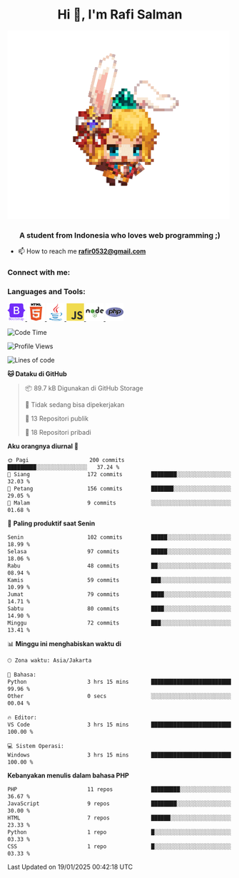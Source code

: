 <h1 align="center">Hi 👋, I'm Rafi Salman</h1>
<img src="img/lp.gif" /> 
<h3 align="center">A student from Indonesia who loves web programming ;)</h3>

- 📫 How to reach me **rafir0532@gmail.com**

<h3 align="left">Connect with me:</h3>
<p align="left">
</p>

<h3 align="left">Languages and Tools:</h3>
<p align="left"> <a href="https://getbootstrap.com" target="_blank" rel="noreferrer"> <img src="https://raw.githubusercontent.com/devicons/devicon/master/icons/bootstrap/bootstrap-plain-wordmark.svg" alt="bootstrap" width="40" height="40"/> </a> <a href="https://www.w3.org/html/" target="_blank" rel="noreferrer"> <img src="https://raw.githubusercontent.com/devicons/devicon/master/icons/html5/html5-original-wordmark.svg" alt="html5" width="40" height="40"/> </a> <a href="https://www.java.com" target="_blank" rel="noreferrer"> <img src="https://raw.githubusercontent.com/devicons/devicon/master/icons/java/java-original.svg" alt="java" width="40" height="40"/> </a> <a href="https://developer.mozilla.org/en-US/docs/Web/JavaScript" target="_blank" rel="noreferrer"> <img src="https://raw.githubusercontent.com/devicons/devicon/master/icons/javascript/javascript-original.svg" alt="javascript" width="40" height="40"/> </a> <a href="https://nodejs.org" target="_blank" rel="noreferrer"> <img src="https://raw.githubusercontent.com/devicons/devicon/master/icons/nodejs/nodejs-original-wordmark.svg" alt="nodejs" width="40" height="40"/> </a> <a href="https://www.php.net" target="_blank" rel="noreferrer"> <img src="https://raw.githubusercontent.com/devicons/devicon/master/icons/php/php-original.svg" alt="php" width="40" height="40"/> </a> </p>

<!--START_SECTION:waka-->
![Code Time](http://img.shields.io/badge/Code%20Time-300%20hrs%2039%20mins-blue)

![Profile Views](http://img.shields.io/badge/Profil%20dilihat-4-blue)

![Lines of code](https://img.shields.io/badge/Sejak%20Hello%20World%20aku%20telah%20menulis-1.6%20million%20baris%20kode-blue)

**🐱 Dataku di GitHub** 

> 📦 89.7 kB Digunakan di GitHub Storage 
 > 
> 🚫 Tidak sedang bisa dipekerjakan
 > 
> 📜 13 Repositori publik 
 > 
> 🔑 18 Repositori pribadi 
 > 
**Aku orangnya diurnal 🐤** 

```text
🌞 Pagi                   200 commits         █████████░░░░░░░░░░░░░░░░   37.24 % 
🌆 Siang                  172 commits         ████████░░░░░░░░░░░░░░░░░   32.03 % 
🌃 Petang                 156 commits         ███████░░░░░░░░░░░░░░░░░░   29.05 % 
🌙 Malam                  9 commits           ░░░░░░░░░░░░░░░░░░░░░░░░░   01.68 % 
```
📅 **Paling produktif saat Senin** 

```text
Senin                    102 commits         █████░░░░░░░░░░░░░░░░░░░░   18.99 % 
Selasa                   97 commits          █████░░░░░░░░░░░░░░░░░░░░   18.06 % 
Rabu                     48 commits          ██░░░░░░░░░░░░░░░░░░░░░░░   08.94 % 
Kamis                    59 commits          ███░░░░░░░░░░░░░░░░░░░░░░   10.99 % 
Jumat                    79 commits          ████░░░░░░░░░░░░░░░░░░░░░   14.71 % 
Sabtu                    80 commits          ████░░░░░░░░░░░░░░░░░░░░░   14.90 % 
Minggu                   72 commits          ███░░░░░░░░░░░░░░░░░░░░░░   13.41 % 
```


📊 **Minggu ini menghabiskan waktu di** 

```text
🕑︎ Zona waktu: Asia/Jakarta

💬 Bahasa: 
Python                   3 hrs 15 mins       █████████████████████████   99.96 % 
Other                    0 secs              ░░░░░░░░░░░░░░░░░░░░░░░░░   00.04 % 

🔥 Editor: 
VS Code                  3 hrs 15 mins       █████████████████████████   100.00 % 

💻 Sistem Operasi: 
Windows                  3 hrs 15 mins       █████████████████████████   100.00 % 
```

**Kebanyakan menulis dalam bahasa PHP** 

```text
PHP                      11 repos            █████████░░░░░░░░░░░░░░░░   36.67 % 
JavaScript               9 repos             ████████░░░░░░░░░░░░░░░░░   30.00 % 
HTML                     7 repos             ██████░░░░░░░░░░░░░░░░░░░   23.33 % 
Python                   1 repo              █░░░░░░░░░░░░░░░░░░░░░░░░   03.33 % 
CSS                      1 repo              █░░░░░░░░░░░░░░░░░░░░░░░░   03.33 % 
```




 Last Updated on 19/01/2025 00:42:18 UTC
<!--END_SECTION:waka-->
